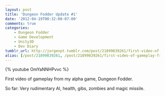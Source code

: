```yaml
---
layout: post
title: 'Dungeon Fodder Update #1'
date: '2012-04-19T00:32:00-07:00'
comments: true
categories:
    - Dungeon Fodder
    - Game Development
    - Unity3D
    - Dev Diary
tumblr_url: http://jorgenpt.tumblr.com/post/21899839261/first-video-of-gameplay-from-my-alpha-game
alias: [/post/21899839261, /post/21899839261/first-video-of-gameplay-from-my-alpha-game]
---
```

{% youtube OmYaNNHPvvc %}

First video of gameplay from my alpha game, Dungeon Fodder.

So far: Very rudimentary AI, health, gibs, zombies and magic missile.
